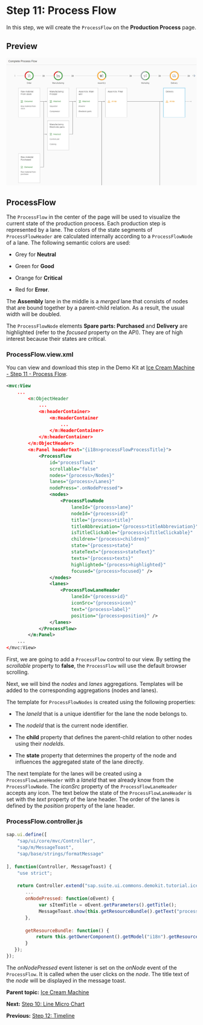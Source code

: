 <!-- loio452ff8c4f12f4f04b3855186c7fa1adc -->

# Step 11: Process Flow

In this step, we will create the `ProcessFlow` on the **Production Process** page.



<a name="loio452ff8c4f12f4f04b3855186c7fa1adc__section_vtd_2wr_l1b"/>

## Preview

 ![](images/Step10_1_a4df9ef.png) 



<a name="loio452ff8c4f12f4f04b3855186c7fa1adc__section_n3b_ywr_l1b"/>

## ProcessFlow

The `ProcessFlow` in the center of the page will be used to visualize the current state of the production process. Each production step is represented by a lane. The colors of the state segments of `ProcessFlowHeader` are calculated internally according to a `ProcessFlowNode` of a lane. The following semantic colors are used:

-   Grey for **Neutral**

-   Green for **Good**

-   Orange for **Critical**

-   Red for **Error**.


The **Assembly** lane in the middle is a *merged* lane that consists of nodes that are bound together by a parent-child relation. As a result, the usual width will be doubled.

The `ProcessFlowNode` elements **Spare parts: Purchased** and **Delivery** are highlighted \(refer to the *focused* property on the API\). They are of high interest because their states are critical.



### ProcessFlow.view.xml

You can view and download this step in the Demo Kit at [Ice Cream Machine - Step 11 - Process Flow](https://ui5.sap.com/#/entity/sap.suite.ui.commons.tutorial.icecream/sample/sap.suite.ui.commons.tutorial.icecream.11).

```xml
<mvc:View
    ...
        <m:ObjectHeader
            ...
            <m:headerContainer>
                <m:HeaderContainer
                    ...
                </m:HeaderContainer>
            </m:headerContainer>
        </m:ObjectHeader>
        <m:Panel headerText="{i18n>processFlowProcessTitle}">
            <ProcessFlow
                id="processflow1"
                scrollable="false"
                nodes="{process>/Nodes}"
                lanes="{process>/Lanes}"
                nodePress=".onNodePressed">
                <nodes>
                    <ProcessFlowNode
                        laneId="{process>lane}"
                        nodeId="{process>id}"
                        title="{process>title}"
                        titleAbbreviation="{process>titleAbbreviation}"
                        isTitleClickable="{process>isTitleClickable}"
                        children="{process>children}"
                        state="{process>state}"
                        stateText="{process>stateText}"
                        texts="{process>texts}"
                        highlighted="{process>highlighted}"
                        focused="{process>focused}" />
                </nodes>
                <lanes>
                    <ProcessFlowLaneHeader
                        laneId="{process>id}"
                        iconSrc="{process>icon}"
                        text="{process>label}"
                        position="{process>position}" />
                </lanes>
            </ProcessFlow>
        </m:Panel>
    ...
</mvc:View>
```

First, we are going to add a `ProcessFlow` control to our view. By setting the *scrollable* property to **false**, the `ProcessFlow` will use the default browser scrolling.

Next, we will bind the *nodes* and *lanes* aggregations. Templates will be added to the corresponding aggregations \(nodes and lanes\).

The template for `ProcessFlowNodes` is created using the following properties:

-   The *laneId* that is a unique identifier for the lane the node belongs to.

-   The *nodeId* that is the current node identifier.

-   The **child** property that defines the parent-child relation to other nodes using their *nodeIds*.

-   The **state** property that determines the property of the node and influences the aggregated state of the lane directly.


The next template for the lanes will be created using a `ProcessFlowLaneHeader` with a *laneId* that we already know from the `ProcessFlowNode`. The *iconSrc* property of the `ProcessFlowLaneHeader` accepts any icon. The text below the state of the `ProcessFlowLaneHeader` is set with the *text* property of the lane header. The order of the lanes is defined by the *position* property of the lane header.





### ProcessFlow.controller.js

```js
sap.ui.define([
    "sap/ui/core/mvc/Controller",
    "sap/m/MessageToast",
    "sap/base/strings/formatMessage"

], function(Controller, MessageToast) {
    "use strict";

    return Controller.extend("sap.suite.ui.commons.demokit.tutorial.icecream.11.controller.ProcessFlow", {
       ...
       onNodePressed: function(oEvent) {
            var sItemTitle = oEvent.getParameters().getTitle();
            MessageToast.show(this.getResourceBundle().getText("processFlowNodeClickedMessage", [sItemTitle]));
       },

       getResourceBundle: function() {
           return this.getOwnerComponent().getModel("i18n").getResourceBundle();
       }
   });
});
```

The *onNodePressed* event listener is set on the *onNode* event of the `ProcessFlow`. It is called when the user clicks on the *node*. The title text of the *node* will be displayed in the message toast.

**Parent topic:** [Ice Cream Machine](ice-cream-machine-e5b7f8a.md "In this tutorial, we will show you how to use SAPUI5 controls like Generic Tiles, Micro Charts, and Process Flow.")

**Next:** [Step 10: Line Micro Chart](step-10-line-micro-chart-819beea.md "In this step, we will create the LineMicroChart on the Production Process page.")

**Previous:** [Step 12: Timeline](step-12-timeline-4f36786.md "Use this step to learn how to set up a page where your customers can post their reviews of the ice cream machine.")

